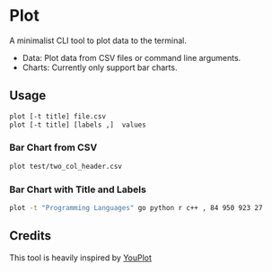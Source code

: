 # Plot

A minimalist CLI tool to plot data to the terminal.

- Data: Plot data from CSV files or command line arguments.
- Charts: Currently only support bar charts.

## Usage

```bash
plot [-t title] file.csv
plot [-t title] [labels ,]  values
```

### Bar Chart from CSV

```bash
plot test/two_col_header.csv
```

### Bar Chart with Title and Labels

```bash
plot -t "Programming Languages" go python r c++ , 84 950 923 27
```


## Credits

This tool is heavily inspired by [YouPlot](https://github.com/red-data-tools/YouPlot)